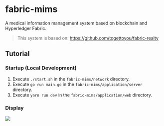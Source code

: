 # fabric-mims
A medical information management system based on blockchain and Hyperledger Fabric.



> This system is based on: https://github.com/togettoyou/fabric-realty



## Tutorial

### Startup (Local Development)

1. Execute `./start.sh` in the `fabric-mims/network` directory.
2. Execute `go run main.go` in the `fabric-mims/application/server` directory.
3. Execute `yarn run dev` in the `fabric-mims/application/web` directory.



### Display

![](https://s2.loli.net/2023/05/26/rTACtYjLPn2WOfN.png)
